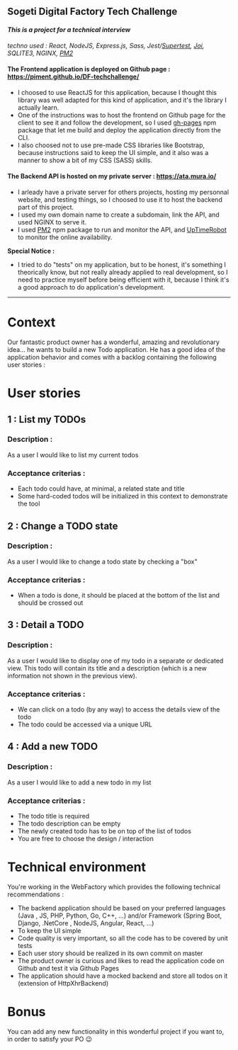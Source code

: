 ## Sogeti Digital Factory Tech Challenge

#### _This is a project for a technical interview_

_techno used : React, NodeJS, Express.js, Sass, Jest/[Supertest](https://www.npmjs.com/package/supertest), [Joi](https://joi.dev/), SQLITE3, NGINX, [PM2](https://pm2.keymetrics.io/)_

#### The Frontend application is deployed on Github page : https://piment.github.io/DF-techchallenge/

- I choosed to use ReactJS for this application, because I thought this library was well adapted for this kind of application, and it's the library I actually learn.
- One of the instructions was to host the frontend on Github page for the client to see it and follow the development, so I used [gh-pages](https://www.npmjs.com/package/gh-pages) npm package that let me build and deploy the application directly from the CLI.
- I also choosed not to use pre-made CSS libraries like Bootstrap, because instructions said to keep the UI simple, and it also was a manner to show a bit of my CSS (SASS) skills.

#### The Backend API is hosted on my private server : https://ata.mura.io/

- I arleady have a private server for others projects, hosting my personnal website, and testing things, so I choosed to use it to host the backend part of this project.
- I used my own domain name to create a subdomain, link the API, and used NGINX to serve it.
- I used [PM2](https://pm2.keymetrics.io/) npm package to run and monitor the API, and [UpTimeRobot](https://uptimerobot.com) to monitor the online availability.

**Special Notice :**

- I tried to do "tests" on my application, but to be honest, it's something I theorically know, but not really already applied to real development, so I need to practice myself before being efficient with it, because I think it's a good approach to do application's development.

---

# Context

Our fantastic product owner has a wonderful, amazing and revolutionary idea... he wants to build a new Todo application.
He has a good idea of the application behavior and comes with a backlog containing the following user stories :

# User stories

## 1 : List my TODOs

### Description :

As a user I would like to list my current todos

### Acceptance criterias :

- Each todo could have, at minimal, a related state and title
- Some hard-coded todos will be initialized in this context to demonstrate the tool

## 2 : Change a TODO state

### Description :

As a user I would like to change a todo state by checking a "box"

### Acceptance criterias :

- When a todo is done, it should be placed at the bottom of the list and should be crossed out

## 3 : Detail a TODO

### Description :

As a user I would like to display one of my todo in a separate or dedicated view.
This todo will contain its title and a description (which is a new information not shown in the previous view).

### Acceptance criterias :

- We can click on a todo (by any way) to access the details view of the todo
- The todo could be accessed via a unique URL

## 4 : Add a new TODO

### Description :

As a user I would like to add a new todo in my list

### Acceptance criterias :

- The todo title is required
- The todo description can be empty
- The newly created todo has to be on top of the list of todos
- You are free to choose the design / interaction

# Technical environment

You're working in the WebFactory which provides the following technical recommendations :

- The backend application should be based on your preferred languages (Java , JS, PHP, Python, Go, C++, ...) and/or Framework (Spring Boot, Django, .NetCore , NodeJS, Angular, React, ...)
- To keep the UI simple
- Code quality is very important, so all the code has to be covered by unit tests
- Each user story should be realized in its own commit on master
- The product owner is curious and likes to read the application code on Github and test it via Github Pages
- The application should have a mocked backend and store all todos on it (extension of HttpXhrBackend)

# Bonus

You can add any new functionality in this wonderful project if you want to, in order to satisfy your PO 😉
